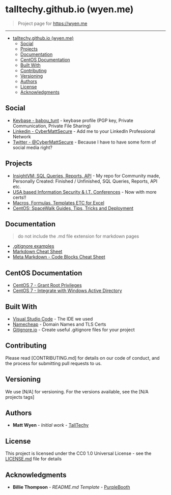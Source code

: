# talltechy.github.io (wyen.me)

>Project page for <https://wyen.me>

---

- [talltechy.github.io (wyen.me)](#talltechygithubio-wyenme)
  - [Social](#social)
  - [Projects](#projects)
  - [Documentation](#documentation)
  - [CentOS Documentation](#centos-documentation)
  - [Built With](#built-with)
  - [Contributing](#contributing)
  - [Versioning](#versioning)
  - [Authors](#authors)
  - [License](#license)
  - [Acknowledgments](#acknowledgments)

## Social

- [Keybase - babou_tunt](https://keybase.io/babou_tunt) - keybase profile (PGP key, Private Communication, Private File Sharing)
- [Linkedin - CyberMattSecure](https://www.linkedin.com/in/cybermattsecure/) - Add me to your LinkedIn Professional Network
- [Twitter - @CyberMattSecure](https://twitter.com/CyberMattSecure) - Because I have to have some form of social media right?

## Projects

- [InsightVM: SQL Queries, Reports, API](.//InsightVM-SQL-Queries-Reports/) - My repo for Community made, Personally Created: Finished / Unfinished, SQL Queries, Reports, API etc.
- [USA based Information Security & I.T. Conferences](./infosec_it-conferences-and-certs-usa/) - Now with more certs!!
- [Macros, Formulas, Templates ETC for Excel](./Excel-Macros-Formulas)
- [CentOS: SpaceWalk Guides, Tips, Tricks and Deployment](./SpaceWalk/README)

## Documentation

> do not include the .md file extension for markdown pages

- [.gitignore examples](./cheatsheets/gitignore-cheat-sheet)
- [Markdown Cheat Sheet](./cheatsheets/markdown-cheat-sheet)
- [Meta Markdown - Code Blocks Cheat Sheet](./cheatsheets/meta-code-blocks-cheat-sheet)

## CentOS Documentation

- [CentOS 7 - Grant Root Privileges](./linux/CentOS/7/CentOS7-grant-root-privileges)
- [CentOS 7 - Integrate with Windows Active Directory](./linux/CentOS/7/Integrate-CentOS7-RHEL7-Windows-Active-Directory)

## Built With

- [Visual Studio Code](https://github.com/microsoft/vscode) - The IDE we used
- [Namecheap](https://namecheap.com) - Domain Names and TLS Certs
- [Gitignore.io](https://gitignore.io) - Create useful .gitignore files for your project

## Contributing

Please read [CONTRIBUTING.md] for details on our code of conduct, and the process for submitting pull requests to us.

## Versioning

We use [N/A] for versioning. For the versions available, see the [N/A projects tags]

## Authors

- **Matt Wyen** - *Initial work* - [TallTechy](https://github.com/TallTechy)

## License

This project is licensed under the CC0 1.0 Universal License - see the [LICENSE.md](./LICENSE.md) file for details

## Acknowledgments

- **Billie Thompson** - *README.md Template* - [PurpleBooth](https://github.com/PurpleBooth)
